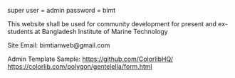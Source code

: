 super user = admin
password = bimt
<p>
This website shall be used for community development for present and ex-students at Bangladesh Institute of Marine Technology
</p>
Site Email: bimtianweb@gmail.com

Admin Template Sample:
https://github.com/ColorlibHQ/
https://colorlib.com/polygon/gentelella/form.html